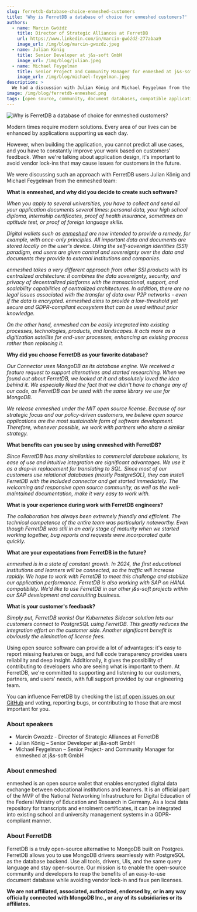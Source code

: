 ```yaml
---
slug: ferretdb-database-choice-enmeshed-customers
title: 'Why is FerretDB a database of choice for enmeshed customers?'
authors:
  - name: Marcin Gwóźdź
    title: Director of Strategic Alliances at FerretDB
    url: https://www.linkedin.com/in/marcin-gwóźdź-277abaa9
    image_url: /img/blog/marcin-gwozdz.jpeg
  - name: Julian König
    title: Senior Developer at j&s-soft GmbH
    image_url: /img/blog/julian.jpeg
  - name: Michael Feygelman
    title: Senior Project and Community Manager for enmeshed at j&s-soft GmbH
    image_url: /img/blog/michael-feygelman.jpeg
description: >
  We had a discussion with Julian König and Michael Feygelman from the enmeshed team on why they chose FerretDB, open source software, and avoiding vendor lock-ins.
image: /img/blog/ferretdb-enmeshed.png
tags: [open source, community, document databases, compatible applications]
---
```


![Why is FerretDB a database of choice for enmeshed customers?](/img/blog/ferretdb-enmeshed.png)

Modern times require modern solutions.
Every area of our lives can be enhanced by applications supporting us each day.

<!--truncate-->

However, when building the application, you cannot predict all use cases, and you have to constantly improve your work based on customers' feedback.
When we're talking about application design, it's important to avoid vendor lock-ins that may cause issues for customers in the future.

We were discussing such an approach with FerretDB users Julian König and Michael Feygelman from the enmeshed team:

**What is enmeshed, and why did you decide to create such software?**

_When you apply to several universities, you have to collect and send all your application documents several times: personal data, your high school diploma, internship certificates, proof of health insurance, sometimes an aptitude test, or proof of foreign language skills._

_Digital wallets such as [enmeshed](https://enmeshed.eu/) are now intended to provide a remedy, for example, with once-only principles. All important data and documents are stored locally on the user's device. Using the self-sovereign identities (SSI) paradigm, end users are given control and sovereignty over the data and documents they provide to external institutions and companies._

_enmeshed takes a very different approach from other SSI products with its centralized architecture: it combines the data sovereignty, security, and privacy of decentralized platforms with the transactional, support, and scalability capabilities of centralized architectures. In addition, there are no legal issues associated with the transfer of data over P2P networks - even if the data is encrypted. enmeshed aims to provide a low-threshold yet secure and GDPR-compliant ecosystem that can be used without prior knowledge._

_On the other hand, enmeshed can be easily integrated into existing processes, technologies, products, and landscapes. It acts more as a digitization satellite for end-user processes, enhancing an existing process rather than replacing it._

**Why did you choose FerretDB as your favorite database?**

_Our Connector uses MongoDB as its database engine. We received a feature request to support alternatives and started researching. When we found out about FerretDB, we looked at it and absolutely loved the idea behind it. We especially liked the fact that we didn't have to change any of our code, as FerretDB can be used with the same library we use for MongoDB._

_We release enmeshed under the MIT open source license. Because of our strategic focus and our policy-driven customers, we believe open source applications are the most sustainable form of software development. Therefore, whenever possible, we work with partners who share a similar strategy._

**What benefits can you see by using enmeshed with FerretDB?**

_Since FerretDB has many similarities to commercial database solutions, its ease of use and intuitive integration are significant advantages. We use it as a drop-in replacement for translating to SQL. Since most of our customers use relational databases (mostly PostgreSQL), they can install FerretDB with the included connector and get started immediately. The welcoming and responsive open source community, as well as the well-maintained documentation, make it very easy to work with._

**What is your experience during work with FerretDB engineers?**

_The collaboration has always been extremely friendly and efficient. The technical competence of the entire team was particularly noteworthy. Even though FerretDB was still in an early stage of maturity when we started working together, bug reports and requests were incorporated quite quickly._

**What are your expectations from FerretDB in the future?**

_enmeshed is in a state of constant growth. In 2024, the first educational institutions and learners will be connected, so the traffic will increase rapidly. We hope to work with FerretDB to meet this challenge and stabilize our application performance. FerretDB is also working with SAP on HANA compatibility. We'd like to use FerretDB in our other j&s-soft projects within our SAP development and consulting business._

**What is your customer's feedback?**

_Simply put, FerretDB works! Our Kubernetes Sidecar solution lets our customers connect to PostgreSQL using FerretDB. This greatly reduces the integration effort on the customer side. Another significant benefit is obviously the elimination of license fees._

Using open source software can provide a lot of advantages: it's easy to report missing features or bugs, and full code transparency provides users reliability and deep insight.
Additionally, it gives the possibility of contributing to developers who are seeing what is important to them.
At FerretDB, we're committed to supporting and listening to our customers, partners, and users' needs, with full support provided by our engineering team.

You can influence FerretDB by checking the [list of open issues on our GitHub](https://github.com/FerretDB/FerretDB/issues) and voting, reporting bugs, or contributing to those that are most important for you.

### About speakers

- Marcin Gwozdz - Director of Strategic Alliances at FerretDB
- Julian König – Senior Developer at j&s-soft GmbH
- Michael Feygelman – Senior Project- and Community Manager for enmeshed at j&s-soft GmbH

### About enmeshed

enmeshed is an open source wallet that enables encrypted digital data exchange between educational institutions and learners.
It is an official part of the MVP of the National Networking Infrastructure for Digital Education of the Federal Ministry of Education and Research in Germany.
As a local data repository for transcripts and enrolment certificates, it can be integrated into existing school and university management systems in a GDPR-compliant manner.

### About FerretDB

FerretDB is a truly open-source alternative to MongoDB built on Postgres.
FerretDB allows you to use MongoDB drivers seamlessly with PostgreSQL as the database backend.
Use all tools, drivers, UIs, and the same query language and stay open-source.
Our mission is to enable the open-source community and developers to reap the benefits of an easy-to-use document database while avoiding vendor lock-in and faux pen licenses.

**We are not affiliated, associated, authorized, endorsed by, or in any way officially connected with MongoDB Inc., or any of its subsidiaries or its affiliates.**
